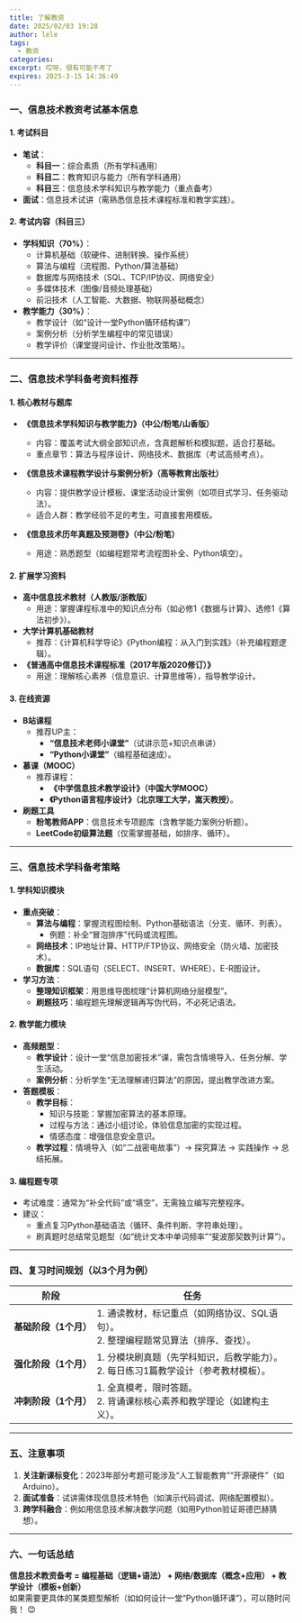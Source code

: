 ```yaml
---
title: 了解教资
date: 2025/02/03 19:28
author: lele
tags:
  - 教资
categories: 
excerpt: 哎呀，很有可能不考了
expires: 2025-3-15 14:36:49
---
```

### **一、信息技术教资考试基本信息**
#### **1. 考试科目**
- **笔试**：  
  - **科目一**：综合素质（所有学科通用）  
  - **科目二**：教育知识与能力（所有学科通用）  
  - **科目三**：信息技术学科知识与教学能力（重点备考）
- **面试**：信息技术试讲（需熟悉信息技术课程标准和教学实践）。

#### **2. 考试内容（科目三）**
- **学科知识（70%）**：  
  - 计算机基础（软硬件、进制转换、操作系统）  
  - 算法与编程（流程图、Python/算法基础）  
  - 数据库与网络技术（SQL、TCP/IP协议、网络安全）  
  - 多媒体技术（图像/音频处理基础）  
  - 前沿技术（人工智能、大数据、物联网基础概念）  
- **教学能力（30%）**：  
  - 教学设计（如“设计一堂Python循环结构课”）  
  - 案例分析（分析学生编程中的常见错误）  
  - 教学评价（课堂提问设计、作业批改策略）。

---

### **二、信息技术学科备考资料推荐**
#### **1. 核心教材与题库**
- **《信息技术学科知识与教学能力》（中公/粉笔/山香版）**  
  - 内容：覆盖考试大纲全部知识点，含真题解析和模拟题，适合打基础。  
  - 重点章节：算法与程序设计、网络技术、数据库（考试高频考点）。

- **《信息技术课程教学设计与案例分析》（高等教育出版社）**  
  - 内容：提供教学设计模板、课堂活动设计案例（如项目式学习、任务驱动法）。  
  - 适合人群：教学经验不足的考生，可直接套用模板。

- **《信息技术历年真题及预测卷》（中公/粉笔）**  
  - 用途：熟悉题型（如编程题常考流程图补全、Python填空）。

#### **2. 扩展学习资料**
- **高中信息技术教材（人教版/浙教版）**  
  - 用途：掌握课程标准中的知识点分布（如必修1《数据与计算》、选修1《算法初步》）。  
- **大学计算机基础教材**  
  - 推荐：《计算机科学导论》《Python编程：从入门到实践》（补充编程题逻辑）。  
- **《普通高中信息技术课程标准（2017年版2020修订）》**  
  - 用途：理解核心素养（信息意识、计算思维等），指导教学设计。

#### **3. 在线资源**
- **B站课程**  
  - 推荐UP主：  
    - **“信息技术老师小课堂”**（试讲示范+知识点串讲）  
    - **“Python小课堂”**（编程基础速成）。  
- **慕课（MOOC）**  
  - 推荐课程：  
    - **《中学信息技术教学设计》（中国大学MOOC）**  
    - **《Python语言程序设计》（北京理工大学，嵩天教授）**。  
- **刷题工具**  
  - **粉笔教师APP**：信息技术专项题库（含教学能力案例分析题）。  
  - **LeetCode初级算法题**（仅需掌握基础，如排序、循环）。

---

### **三、信息技术学科备考策略**
#### **1. 学科知识模块**
- **重点突破**：  
  - **算法与编程**：掌握流程图绘制、Python基础语法（分支、循环、列表）。  
    - 例题：补全“冒泡排序”代码或流程图。  
  - **网络技术**：IP地址计算、HTTP/FTP协议、网络安全（防火墙、加密技术）。  
  - **数据库**：SQL语句（SELECT、INSERT、WHERE）、E-R图设计。  
- **学习方法**：  
  - **整理知识框架**：用思维导图梳理“计算机网络分层模型”。  
  - **刷题技巧**：编程题先理解逻辑再写伪代码，不必死记语法。

#### **2. 教学能力模块**
- **高频题型**：  
  - **教学设计**：设计一堂“信息加密技术”课，需包含情境导入、任务分解、学生活动。  
  - **案例分析**：分析学生“无法理解递归算法”的原因，提出教学改进方案。  
- **答题模板**：  
  - **教学目标**：  
    - 知识与技能：掌握加密算法的基本原理。  
    - 过程与方法：通过小组讨论，体验信息加密的实现过程。  
    - 情感态度：增强信息安全意识。  
  - **教学过程**：情境导入（如“二战密电故事”）→ 探究算法 → 实践操作 → 总结拓展。

#### **3. 编程题专项**
- 考试难度：通常为“补全代码”或“填空”，无需独立编写完整程序。  
- 建议：  
  - 重点复习Python基础语法（循环、条件判断、字符串处理）。  
  - 刷真题时总结常见题型（如“统计文本中单词频率”“斐波那契数列计算”）。

---

### **四、复习时间规划（以3个月为例）**
| **阶段**       | **任务**                                                                 |
|----------------|--------------------------------------------------------------------------|
| **基础阶段（1个月）** | 1. 通读教材，标记重点（如网络协议、SQL语句）。<br>2. 整理编程题常见算法（排序、查找）。 |
| **强化阶段（1个月）** | 1. 分模块刷真题（先学科知识，后教学能力）。<br>2. 每日练习1篇教学设计（参考教材模板）。 |
| **冲刺阶段（1个月）** | 1. 全真模考，限时答题。<br>2. 背诵课标核心素养和教学理论（如建构主义）。 |

---

### **五、注意事项**
1. **关注新课标变化**：2023年部分考题可能涉及“人工智能教育”“开源硬件”（如Arduino）。  
2. **面试准备**：试讲需体现信息技术特色（如演示代码调试、网络配置模拟）。  
3. **跨学科融合**：例如用信息技术解决数学问题（如用Python验证哥德巴赫猜想）。

---

### **六、一句话总结**
**信息技术教资备考 = 编程基础（逻辑+语法） + 网络/数据库（概念+应用） + 教学设计（模板+创新）**  
如果需要更具体的某类题型解析（如如何设计一堂“Python循环课”），可以随时问我！ 😊  